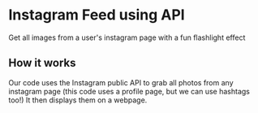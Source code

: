 # Instagram Feed using API

Get all images from a user's instagram page with a fun flashlight effect

## How it works
Our code uses the Instagram public API to grab all photos from any instagram page (this code uses a profile page, but we can use hashtags too!) It then 
displays them on a webpage.
